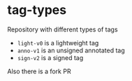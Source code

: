 # tag-types

Repository with different types of tags

* `light-v0` is a lightweight tag
* `anno-v1` is an unsigned annotated tag
* `sign-v2` is a signed tag

Also there is a fork PR
